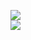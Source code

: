 [![](https://img.shields.io/badge/Made%20With-Github%20Spray-lightgrey.svg?style=for-the-badge&logo=github)](https://github.com/Annihil/github-spray#32574)  
[![](https://i.imgur.com/2DrTn0Z.gif)](https://github.com/Annihil/github-spray)